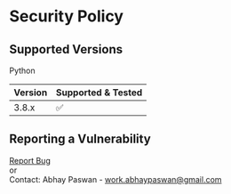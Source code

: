 # Security Policy

## Supported Versions

Python

| Version | Supported & Tested         |
| ------- | ---------------------------|
| 3.8.x   | :white_check_mark:         |

## Reporting a Vulnerability
<a href="https://github.com/abhaypaswan/lld-python/issues">Report Bug</a>
<br>or<br>
Contact: Abhay Paswan - work.abhaypaswan@gmail.com
